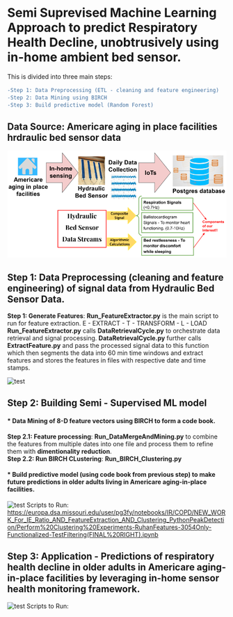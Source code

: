 # Semi Suprevised Machine Learning Approach to predict Respiratory Health Decline, unobtrusively using in-home ambient bed sensor.


This is divided into three main steps:<br>
```diff
-Step 1: Data Preprocessing (ETL - cleaning and feature engineering)
-Step 2: Data Mining using BIRCH
-Step 3: Build predictive model (Random Forest) 
```

## Data Source: Americare aging in place facilities hrdraulic bed sensor data
![test](https://github.com/pallavig702/Predicting-Repiratory-Health-Decline-Leveraging-In-Home-Ambient-Sensing/blob/main/Images/DataSource.png)

## Step 1: Data Preprocessing (cleaning and feature engineering) of signal data from Hydraulic Bed Sensor Data.<br>
**Step 1: Generate Features**: **Run_FeatureExtractor.py** is the main script to run for feature extraction.
E - EXTRACT - 
T - TRANSFORM - 
L - LOAD 
**Run_FeatureExtractor.py** calls **DataRetrievalCycle.py** to orchestrate data retrieval and signal processing. **DataRetrievalCycle.py** further calls **ExtractFeature.py** and pass the processed signal data to this function which then segments the data into 60 min time windows and extract features and stores the features in files with respective date and time stamps.

![test](https://github.com/pallavig702/Predictive-Modeling---Hydraulic-Bed-Sensor-Data-/blob/main/Images/Data_preprocessing.png)
## Step 2: Building Semi - Supervised ML model
#### * Data Mining of 8-D feature vectors using BIRCH to form a code book.<br>
**Step 2.1: Feature processing**: **Run_DataMergeAndMining.py** to combine the features from multiple dates into one file and process them to refine them with **dimentionality reduction**.<br>
**Step 2.2: Run BIRCH CLustering**: **Run_BIRCH_Clustering.py** <br>
#### * Build predictive model (using code book from previous step) to make future predictions in older adults living in Americare aging-in-place facilities.<br>
![test](https://github.com/pallavig702/Predictive-Modeling---Hydraulic-Bed-Sensor-Data-/blob/main/Images/ModelBuilding.png)
Scripts to Run:
https://europa.dsa.missouri.edu/user/pg3fy/notebooks/IR/COPD/NEW_WORK_For_IE_Ratio_AND_FeatureExtraction_AND_Clustering_PythonPeakDetection/Perform%20Clustering%20Experiments-RuhanFeatures-3054Only-Functionalized-TestFiltering(FINAL%20RIGHT).ipynb
## Step 3: Application - Predictions of respiratory health decline in older adults in Americare aging-in-place facilities by leveraging in-home sensor health monitoring framework.
![test](https://github.com/pallavig702/Predictive-Modeling---Hydraulic-Bed-Sensor-Data-/blob/main/Images/FuturePredictions.png)
Scripts to Run:
